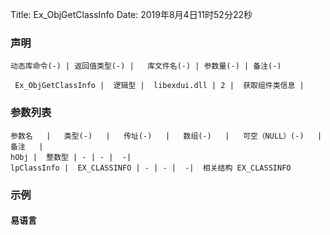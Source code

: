 Title: Ex_ObjGetClassInfo
Date: 2019年8月4日11时52分22秒

### 声明


```table
动态库命令(-) | 返回值类型(-) |   库文件名(-) | 参数量(-) | 备注(-)

 Ex_ObjGetClassInfo |  逻辑型 |  libexdui.dll | 2 |  获取组件类信息 | 
```


### 参数列表

```table
参数名   |   类型(-)   |   传址(-)   |   数组(-)   |   可空（NULL）(-)   |   备注   |
hObj |  整数型 | - | - |  -| 
lpClassInfo |  EX_CLASSINFO | - | - |  -|  相关结构 EX_CLASSINFO
```





### 示例
#### 易语言
```c

```